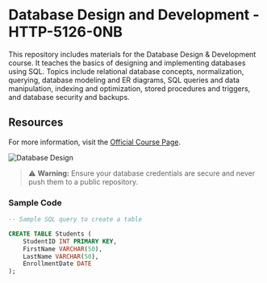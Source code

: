 # Database Design and Development - HTTP-5126-0NB

This repository includes materials for the Database Design & Development course. It teaches the basics of designing and implementing databases using SQL. Topics include relational database concepts, normalization, querying, database modeling and ER diagrams, SQL queries and data manipulation, indexing and optimization, stored procedures and triggers, and database security and backups.

## Resources
For more information, visit the [Official Course Page](https://mediaarts.humber.ca/programs/web-development.html).

![Database Design](https://i0.wp.com/nlindia.com/wp-content/uploads/2021/06/database-design-and-development-banner.jpg?w=802&ssl=1)

> ⚠️ **Warning:** Ensure your database credentials are secure and never push them to a public repository.

### Sample Code
```sql
-- Sample SQL query to create a table

CREATE TABLE Students (
    StudentID INT PRIMARY KEY,
    FirstName VARCHAR(50),
    LastName VARCHAR(50),
    EnrollmentDate DATE
);
